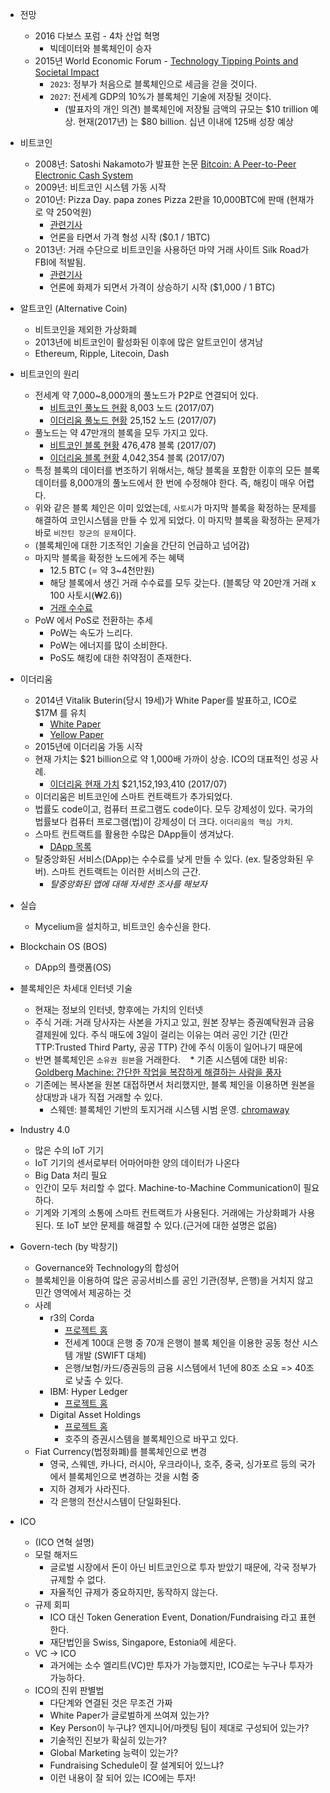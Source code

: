 * 전망
    * 2016 다보스 포럼 - 4차 산업 혁명
        * 빅데이터와 블록체인이 승자
    * 2015년 World Economic Forum - [Technology Tipping Points and Societal Impact](http://www3.weforum.org/docs/WEF_GAC15_Technological_Tipping_Points_report_2015.pdf)
        * `2023`: 정부가 처음으로 블록체인으로 세금을 걷을 것이다.
        * `2027`: 전세계 GDP의 10%가 블록체인 기술에 저장될 것이다.
            * (발표자의 개인 의견) 블록체인에 저장될 금액의 규모는 \$10 trillion 예상. 현재(2017년) 는 \$80 billion. 십년 이내에 125배 성장 예상
* 비트코인
    * 2008년: Satoshi Nakamoto가 발표한 논문 [Bitcoin: A Peer-to-Peer Electronic Cash System](https://bitcoin.org/bitcoin.pdf)
    * 2009년: 비트코인 시스템 가동 시작
    * 2010년: Pizza Day. papa zones Pizza 2판을 10,000BTC에 판매 (현재가로 약 250억원)
        * [관련기사](http://www.coindesk.com/bitcoin-pizza-day-celebrating-pizza-bought-10000-btc/)
        * 언론을 타면서 가격 형성 시작 (\$0.1 / 1BTC)
    * 2013년: 거래 수단으로 비트코인을 사용하던 마약 거래 사이트 Silk Road가 FBI에 적발됨.
        * [관련기사](http://money.cnn.com/2013/11/27/technology/bitcoin-silk-road/)
        * 언론에 화제가 되면서 가격이 상승하기 시작 (\$1,000 / 1 BTC)
* 알트코인 (Alternative Coin)
    * 비트코인을 제외한 가상화폐
    * 2013년에 비트코인이 활성화된 이후에 많은 알트코인이 생겨남
    * Ethereum, Ripple, Litecoin, Dash
* 비트코인의 원리
    * 전세계 약 7,000~8,000개의 풀노드가 P2P로 연결되어 있다.
        * [비트코인 풀노드 현황](https://bitnodes.21.co/) 8,003 노드 (2017/07)
        * [이더리움 풀노드 현황](https://www.ethernodes.org/network/1) 25,152 노드 (2017/07)
    * 풀노드는 약 47만개의 블록을 모두 가지고 있다.
        * [비트코인 블록 현황](https://blockexplorer.com/) 476,478 블록 (2017/07)
        * [이더리움 블록 현황](https://ethstats.net/) 4,042,354 블록 (2017/07)
    * 특정 블록의 데이터를 변조하기 위해서는, 해당 블록을 포함한 이후의 모든 블록 데이터를 8,000개의 풀노드에서 한 번에 수정해야 한다. 즉, 해킹이 매우 어렵다.
    * 위와 같은 블록 체인은 이미 있었는데, `사토시`가 마지막 블록을 확정하는 문제를 해결하여 코인시스템을 만들 수 있게 되었다. 이 마지막 블록을 확정하는 문제가 바로 `비잔틴 장군의 문제`이다.
    * (블록체인에 대한 기초적인 기술을 간단히 언급하고 넘어감)
    * 마지막 블록을 확정한 노드에게 주는 혜택
        * 12.5 BTC (= 약 3~4천만원)
        * 해당 블록에서 생긴 거래 수수료를 모두 갖는다. (블록당 약 20만개 거래 x 100 사토시(₩2.6))
        * [거래 수수료](https://bitcoinfees.21.co/)
    * PoW 에서 PoS로 전환하는 추세
        * PoW는 속도가 느리다.
        * PoW는 에너지를 많이 소비한다.
        * PoS도 해킹에 대한 취약점이 존재한다.
* 이더리움
    * 2014년 Vitalik Buterin(당시 19세)가 White Paper를 발표하고, ICO로 \$17M 를 유치
        * [White Paper](https://github.com/ethereum/wiki/wiki/White-Paper)
        * [Yellow Paper](https://ethereum.github.io/yellowpaper/paper.pdf)
    * 2015년에 이더리움 가동 시작
    * 현재 가치는 \$21 billion으로 약 1,000배 가까이 상승. ICO의 대표적인 성공 사례.
        * [이더리움 현재 가치](https://etherscan.io/stat/supply) $21,152,193,410 (2017/07)
    * 이더리움은 비트코인에 스마트 컨트랙트가 추가되었다.
    * 법률도 code이고, 컴퓨터 프로그램도 code이다. 모두 강제성이 있다. 국가의 법률보다 컴퓨터 프로그램(법)이 강제성이 더 크다. `이더리움의 핵심 가치`.
    * 스마트 컨트랙트를 활용한 수많은 DApp들이 생겨났다.
        * [DApp 목록](https://dapps.ethercasts.com/)
    * 탈중앙화된 서비스(DApp)는 수수료를 낮게 만들 수 있다. (ex. 탈중앙화된 우버). 스마트 컨트랙트는 이러한 서비스의 근간.
        * *탈중앙화된 앱에 대해 자세한 조사를 해보자*
* 실습
    * Mycelium을 설치하고, 비트코인 송수신을 한다.

* Blockchain OS (BOS)
    * DApp의 플랫폼(OS)
* 블록체인은 차세대 인터넷 기술
    * 현재는 정보의 인터넷, 향후에는 가치의 인터넷
    * 주식 거래: 거래 당사자는 사본을 가지고 있고, 원본 장부는 증권예탁원과 금융결제원에 있다. 주식 매도에 3일이 걸리는 이유는 여러 공인 기간 (민간 TTP:Trusted Third Party, 공공 TTP) 간에 주식 이동이 일어나기 때문에
    * 반면 블록체인은 `소유권 원본`을 거래한다.
    * 기존 시스템에 대한 비유: [Goldberg Machine: 간단한 작업을 복잡하게 해결하는 사람을 풍자](https://s-media-cache-ak0.pinimg.com/736x/1e/2a/a2/1e2aa21c9241c702db548c9b078c9f53--rube-goldberg-machine-project-based-learning.jpg)
    * 기존에는 복사본을 원본 대접하면서 처리했지만, 블록 체인을 이용하면 원본을 상대방과 내가 직접 거래할 수 있다.
        * 스웨덴: 블록체인 기반의 토지거래 시스템 시범 운영. [chromaway](http://chromaway.com/landregistry/)
* Industry 4.0
    * 많은 수의 IoT 기기
    * IoT 기기의 센서로부터 어마어마한 양의 데이터가 나온다
    * Big Data 처리 필요
    * 인간이 모두 처리할 수 없다. Machine-to-Machine Communication이 필요하다.
    * 기계와 기계의 소통에 스마트 컨트랙트가 사용된다. 거래에는 가상화폐가 사용된다. 또 IoT 보안 문제를 해결할 수 있다.(근거에 대한 설명은 없음)
* Govern-tech (by 박창기)
    * Governance와 Technology의 합성어
    * 블록체인을 이용하여 많은 공공서비스를 공인 기관(정부, 은행)을 거치지 않고 민간 영역에서 제공하는 것
    * 사례
        * r3의 Corda
            * [프로젝트 홈](https://www.corda.net/)
            * 전세계 100대 은행 중 70개 은행이 블록 체인을 이용한 공동 청산 시스템 개발 (SWIFT 대체)
            * 은행/보험/카드/증권등의 금융 시스템에서 1년에 80조 소요 => 40조로 낮출 수 있다.
        * IBM: Hyper Ledger
            * [프로젝트 홈](https://www.ibm.com/blockchain/hyperledger.html)
        * Digital Asset Holdings
            * [프로젝트 홈](https://digitalasset.com/)
            * 호주의 증권시스템을 블록체인으로 바꾸고 있다.
    * Fiat Currency(법정화폐)를 블록체인으로 변경
        * 영국, 스웨덴, 카나다, 러시아, 우크라이나, 호주, 중국, 싱가포르 등의 국가에서 블록체인으로 변경하는 것을 시험 중
        * 지하 경제가 사라진다.
        * 각 은행의 전산시스템이 단일화된다.
*  ICO
    * (ICO 연혁 설명)
    * 모럴 해저드
        * 글로벌 시장에서 돈이 아닌 비트코인으로 투자 받았기 때문에, 각국 정부가 규제할 수 없다.
        * 자율적인 규제가 중요하지만, 동작하지 않는다.
    * 규제 회피
        * ICO 대신 Token Generation Event, Donation/Fundraising 라고 표현한다.
        * 재단법인을 Swiss, Singapore, Estonia에 세운다.
    * VC -> ICO
        * 과거에는 소수 엘리트(VC)만 투자가 가능했지만, ICO로는 누구나 투자가 가능하다.
    * ICO의 진위 판별법
        * 다단계와 연결된 것은 무조건 가짜
        * White Paper가 글로벌하게 쓰여져 있는가?
        * Key Person이 누구냐? 엔지니어/마켓팅 팀이 제대로 구성되어 있는가?
        * 기술적인 진보가 확실히 있는가?
        * Global Marketing 능력이 있는가?
        * Fundraising Schedule이 잘 설계되어 있느냐?
        * 이런 내용이 잘 되어 있는 ICO에는 투자!
